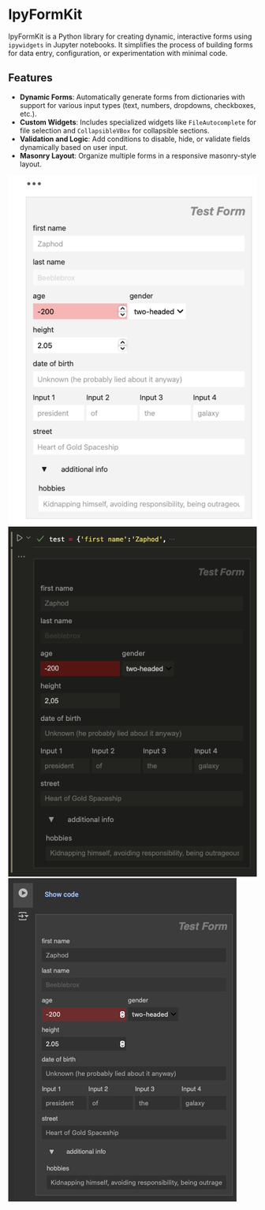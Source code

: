 # IpyFormKit

IpyFormKit is a Python library for creating dynamic, interactive forms using `ipywidgets` in Jupyter notebooks. It simplifies the process of building forms for data entry, configuration, or experimentation with minimal code.

## Features

- **Dynamic Forms**: Automatically generate forms from dictionaries with support for various input types (text, numbers, dropdowns, checkboxes, etc.).
- **Custom Widgets**: Includes specialized widgets like `FileAutocomplete` for file selection and `CollapsibleVBox` for collapsible sections.
- **Validation and Logic**: Add conditions to disable, hide, or validate fields dynamically based on user input.
- **Masonry Layout**: Organize multiple forms in a responsive masonry-style layout.

![Jupyter Lab Example](images/jupyterlab.png)
![VSCode Example](images/vscode.png)
![Google Colab Example](images/googlecolab.png)
